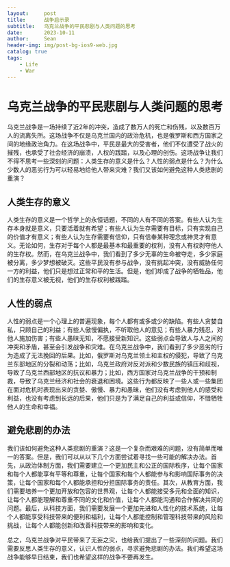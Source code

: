 ```yaml
---
layout:     post
title:      战争启示录
subtitle:   乌克兰战争的平民悲剧与人类问题的思考
date:       2023-10-11
author:     Sean
header-img: img/post-bg-ios9-web.jpg
catalog: true
tags:
    - Life
    - War
---
```

# 乌克兰战争的平民悲剧与人类问题的思考

乌克兰战争是一场持续了近2年的冲突，造成了数万人的死亡和伤残，以及数百万人的流离失所。这场战争不仅是乌克兰国内的政治危机，也是俄罗斯和西方国家之间的地缘政治角力。在这场战争中，平民是最大的受害者，他们不仅遭受了战火的摧残，也承受了社会经济的崩溃，人权的践踏，以及心理的创伤。这场战争让我们不得不思考一些深刻的问题：人类生存的意义是什么？人性的弱点是什么？为什么少数人的恶劣行为可以轻易地给他人带来灾难？我们又该如何避免这种人类悲剧的重演？

## 人类生存的意义

人类生存的意义是一个哲学上的永恒话题，不同的人有不同的答案。有些人认为生存本身就是意义，只要活着就有希望；有些人认为生存需要有目标，只有实现自己的价值才有意义；有些人认为生存需要有信仰，只有信奉某种理念或神灵才有意义。无论如何，生存对于每个人都是最基本和最重要的权利，没有人有权剥夺他人的生存权。然而，在乌克兰战争中，我们看到了多少无辜的生命被夺走，多少家庭被分离，多少梦想被破灭。这些平民没有参与战争，没有挑起冲突，没有威胁任何一方的利益，他们只是想过正常和平的生活。但是，他们却成了战争的牺牲品，他们的生存意义被无视，他们的生存权利被践踏。

## 人性的弱点

人性的弱点是一个心理上的普遍现象，每个人都有或多或少的缺陷。有些人贪婪自私，只顾自己的利益；有些人傲慢偏执，不听取他人的意见；有些人暴力残忍，对他人施加伤害；有些人愚昧无知，不愿接受新知识。这些弱点会导致人与人之间的冲突和矛盾，甚至会引发战争和灾难。在乌克兰战争中，我们看到了多少恶劣的行为造成了无法挽回的后果。比如，俄罗斯对乌克兰领土和主权的侵犯，导致了乌克兰东部地区的分裂和动荡；比如，乌克兰政府对反对派和少数民族的镇压和歧视，导致了乌克兰西部地区的抗议和暴力；比如，西方国家对乌克兰战争的干预和制裁，导致了乌克兰经济和社会的衰退和困境。这些行为都反映了一些人或一些集团在面对危机时表现出来的贪婪、傲慢、暴力和愚昧，他们没有考虑到他人的感受和利益，也没有考虑到长远的后果，他们只是为了满足自己的利益或信仰，不惜牺牲他人的生命和幸福。

## 避免悲剧的办法

我们该如何避免这种人类悲剧的重演？这是一个复杂而艰难的问题，没有简单而唯一的答案。但是，我们可以从以下几个方面尝试着寻找一些可能的解决办法。首先，从政治体制方面，我们需要建立一个更加民主和公正的国际秩序，让每个国家和每个人都能享有平等和尊重，让每个国家和每个人都能参与和影响国际事务的决策，让每个国家和每个人都能承担和分担国际事务的责任。其次，从教育方面，我们需要培养一个更加开放和包容的世界观，让每个人都能接受多元和全面的知识，让每个人都能理解和尊重不同的文化和价值，让每个人都能沟通和合作解决共同的问题。最后，从科技方面，我们需要发展一个更加先进和人性化的技术系统，让每个人都能享受科技带来的便利和福利，让每个人都能控制和管理科技带来的风险和挑战，让每个人都能创新和改善科技带来的影响和变化。

总之，乌克兰战争对平民带来了无妄之灾，也给我们提出了一些深刻的问题。我们需要反思人类生存的意义，认识人性的弱点，寻求避免悲剧的办法。我们希望这场战争能够早日结束，我们也希望这样的战争不要再发生。
